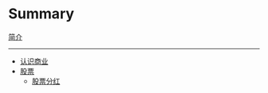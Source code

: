 # Summary

[简介](./tutorial.md)

-----

- [认识商业]()
- [股票](./stock/index.md)
  - [股票分红](./stock/dividend.md)
